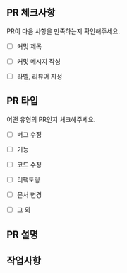 ## PR 체크사항
PR이 다음 사항을 만족하는지 확인해주세요.

<!-- 
체크하려면 괄호 안에 "x"를 입력하세요. 
각 규칙은 Convention 문서에 있습니다.
PR 제목에 쓰는 prefix는 다음과 같습니다.
🚀 Release
🐛 Fix
✨ Feat
📝 Doc
♻ Refactor
🔧 Chore (빌드 업무 수정, 패키지 매니저 수정) 
⏪ Revert 
🧪 Test
🎉 Init
-->

- [ ] 커밋 제목
- [ ] 커밋 메시지 작성
- [ ] 라벨, 리뷰어 지정


## PR 타입
어떤 유형의 PR인지 체크해주세요.

<!-- 체크하려면 괄호 안에 "x"를 입력하세요. -->

- [ ] 버그 수정
- [ ] 기능
- [ ] 코드 수정
- [ ] 리팩토링
- [ ] 문서 변경
- [ ] 그 외


## PR 설명



## 작업사항

